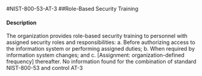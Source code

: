 #NIST-800-53-AT-3
##Role-Based Security Training
#### Description
The organization provides role-based security training to personnel with assigned security roles and responsibilities:
  a.  Before authorizing access to the information system or performing assigned duties;
  b.  When required by information system changes; and
  c.  [Assignment: organization-defined frequency] thereafter.
No information found for the combination of standard NIST-800-53 and control AT-3
